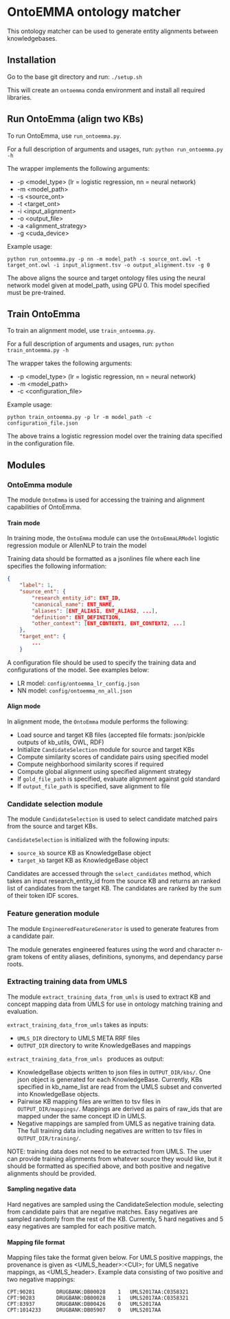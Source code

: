 
# OntoEMMA ontology matcher

This ontology matcher can be used to generate entity alignments between knowledgebases.

## Installation

Go to the base git directory and run: `./setup.sh`

This will create an `ontoemma` conda environment and install all required libraries.

## Run OntoEmma (align two KBs)
To run OntoEmma, use `run_ontoemma.py`. 

For a full description of arguments and usages, run: `python run_ontoemma.py -h`

The wrapper implements the following arguments:

- -p \<model_type> (lr = logistic regression, nn = neural network)
- -m \<model_path>
- -s \<source_ont> 
- -t \<target_ont>
- -i \<input_alignment>
- -o \<output_file>
- -a \<alignment_strategy>
- -g \<cuda_device>

Example usage: 

`python run_ontoemma.py -p nn -m model_path -s source_ont.owl -t target_ont.owl -i input_alignment.tsv -o output_alignment.tsv -g 0`

The above aligns the source and target ontology files using the neural network model given at model_path, using GPU 0. This model specified must be pre-trained.

## Train OntoEmma
To train an alignment model, use `train_ontoemma.py`. 

For a full description of arguments and usages, run: `python train_ontoemma.py -h`

The wrapper takes the following arguments:

- -p \<model_type> (lr = logistic regression, nn = neural network)
- -m \<model_path>
- -c \<configuration_file>

Example usage:

`python train_ontoemma.py -p lr -m model_path -c configuration_file.json`

The above trains a logistic regression model over the training data specified in the configuration file.

## Modules

### OntoEmma module
The module `OntoEmma` is used for accessing the training and alignment capabilities of OntoEmma.

#### Train mode
In training mode, the `OntoEmma` module can use the `OntoEmmaLRModel` logistic regression module or AllenNLP to train the model

Training data should be formatted as a jsonlines file where each line specifies the following information:

```json
{
	"label": 1,
	"source_ent": {
		"research_entity_id": ENT_ID,
		"canonical_name": ENT_NAME,
		"aliases": [ENT_ALIAS1, ENT_ALIAS2, ...],
		"definition": ENT_DEFINITION,
		"other_context": [ENT_CONTEXT1, ENT_CONTEXT2, ...]
	},
	"target_ent": {
		...
	}
```

A configuration file should be used to specify the training data and configurations of the model. See examples below:

- LR model: `config/ontoemma_lr_config.json`
- NN model: `config/ontoemma_nn_all.json`

#### Align mode
In alignment mode, the `OntoEmma` module performs the following:

- Load source and target KB files (accepted file formats: json/pickle outputs of kb_utils, OWL, RDF)
- Initialize `CandidateSelection` module for source and target KBs
- Compute similarity scores of candidate pairs using specified model
- Compute neighborhood similarity scores if required
- Compute global alignment using specified alignment strategy
- If `gold_file_path` is specified, evaluate alignment against gold standard
- If `output_file_path` is specified, save alignment to file

### Candidate selection module
The module `CandidateSelection` is used to select candidate matched pairs from the source and target KBs.

`CandidateSelection` is initialized with the following inputs:

- `source_kb` source KB as KnowledgeBase object
- `target_kb` target KB as KnowledgeBase object

Candidates are accessed through the `select_candidates` method, which takes an input research_entity_id from the source KB and returns an ranked list of candidates from the target KB. The candidates are ranked by the sum of their token IDF scores.

### Feature generation module
The module `EngineeredFeatureGenerator` is used to generate features from a candidate pair.

The module generates engineered features using the word and character n-gram tokens of entity aliases, definitions, synonyms, and dependancy parse roots. 

### Extracting training data from UMLS
The module `extract_training_data_from_umls` is used to extract KB and concept mapping data from UMLS for use in ontology matching training and evaluation.

`extract_training_data_from_umls` takes as inputs:

- `UMLS_DIR` directory to UMLS META RRF files
- `OUTPUT_DIR` directory to write KnowledgeBases and mappings

`extract_training_data_from_umls ` produces as output:

- KnowledgeBase objects written to json files in `OUTPUT_DIR/kbs/`. One json object is generated for each KnowledgeBase. Currently, KBs specified in kb_name_list are read from the UMLS subset and converted into KnowledgeBase objects.
- Pairwise KB mapping files are written to tsv files in `OUTPUT_DIR/mappings/`. Mappings are derived as pairs of raw_ids that are mapped under the same concept ID in UMLS.
- Negative mappings are sampled from UMLS as negative training data. The full training data including negatives are written to tsv files in `OUTPUT_DIR/training/`.

NOTE: training data does not need to be extracted from UMLS. The user can provide training alignments from whatever source they would like, but it should be formatted as specified above, and both positive and negative alignments should be provided.

#### Sampling negative data

Hard negatives are sampled using the CandidateSelection module, selecting from candidate pairs that are negative matches. Easy negatives are sampled randomly from the rest of the KB. Currently, 5 hard negatives and 5 easy negatives are sampled for each positive match.

#### Mapping file format

Mapping files take the format given below. For UMLS positive mappings, the provenance is given as \<UMLS\_header\>:\<CUI\>; for UMLS negative mappings, as \<UMLS\_header\>. Example data consisting of two positive and two negative mappings:

```
CPT:90281		DRUGBANK:DB00028	1	UMLS2017AA:C0358321
CPT:90283		DRUGBANK:DB00028	1	UMLS2017AA:C0358321
CPT:83937		DRUGBANK:DB00426	0	UMLS2017AA
CPT:1014233		DRUGBANK:DB05907	0	UMLS2017AA
```